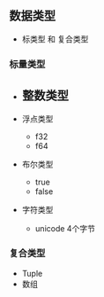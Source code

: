 ## 数据类型

- 标类型 和 复合类型



### 标量类型

- 整数类型
  - 

- 浮点类型
  - f32
  - f64
- 布尔类型
  - true
  - false
- 字符类型
  - unicode 4个字节



### 复合类型

- Tuple
- 数组

